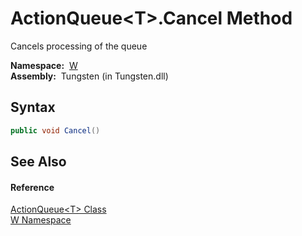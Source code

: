 ActionQueue&lt;T>.Cancel Method
===============================
  Cancels processing of the queue

  **Namespace:**  [W][1]  
  **Assembly:**  Tungsten (in Tungsten.dll)

Syntax
------

```csharp
public void Cancel()
```


See Also
--------

#### Reference
[ActionQueue&lt;T> Class][2]  
[W Namespace][1]  

[1]: ../README.md
[2]: README.md